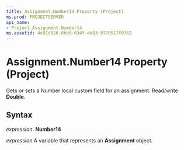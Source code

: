 ```yaml
---
title: Assignment.Number14 Property (Project)
ms.prod: PROJECTSERVER
api_name:
- Project.Assignment.Number14
ms.assetid: 4e91d926-0bb5-034f-da83-9770517f0762
---
```



# Assignment.Number14 Property (Project)

Gets or sets a Number local custom field for an assignment. Read/write  **Double**.


## Syntax

 _expression_. **Number14**

 _expression_ A variable that represents an **Assignment** object.


